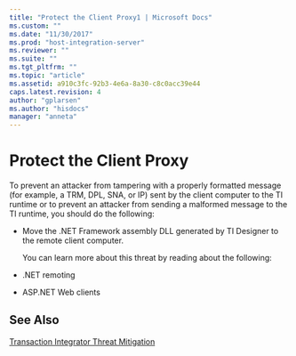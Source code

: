 ```yaml
---
title: "Protect the Client Proxy1 | Microsoft Docs"
ms.custom: ""
ms.date: "11/30/2017"
ms.prod: "host-integration-server"
ms.reviewer: ""
ms.suite: ""
ms.tgt_pltfrm: ""
ms.topic: "article"
ms.assetid: a910c3fc-92b3-4e6a-8a30-c8c0acc39e44
caps.latest.revision: 4
author: "gplarsen"
ms.author: "hisdocs"
manager: "anneta"
---
```

# Protect the Client Proxy
To prevent an attacker from tampering with a properly formatted message (for example, a TRM, DPL, SNA, or IP) sent by the client computer to the TI runtime or to prevent an attacker from sending a malformed message to the TI runtime, you should do the following:  
  
- Move the .NET Framework assembly DLL generated by TI Designer to the remote client computer.  
  
  You can learn more about this threat by reading about the following:  
  
- .NET remoting  
  
- ASP.NET Web clients  
  
## See Also  
 [Transaction Integrator Threat Mitigation](../core/transaction-integrator-threat-mitigation2.md)